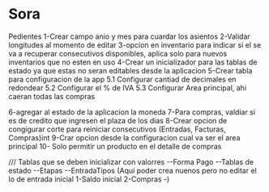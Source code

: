 # Sora

Pedientes
1-Crear campo anio y mes para cuardar los asientos
2-Validar longitudes al momento de editar
3-opcion en inventario para indicar si el se va a recuperar consecutivos disponibles, aplica solo para nuevos inventarios que no esten en uso
4-Crear un inicializador para las tablas de estado ya que estas no seran editables desde la aplicacion
5-Crear tabla para configuracion de la app
    5.1 Configurar cantiad de decimales en redondear
    5.2 Configurar el % de IVA
    5.3 Configurar Area principal, ahi caeran todas las compras 
    
6-agregar al estado de la aplicacion la moneda 
7-Para compras, valdiar si es de credito que ingresen el plaza de los dias
8-Crear opcion de congigurar corte para reiniciar consecutivos (Entradas, Facturas, Compras)int
9-Crar opcion desde la configuracion cual va ser el area principal
10- Solo permitir un producto en el detalle de compras

///
Tablas que se deben inicializar con valorres
--Forma Pago
--Tablas de estado
--Etapas
--EntradaTipos (Aqui poder crea nuenos pero no editar el lo de entrada inicial 1-Saldo inicial 2-Compras -)

